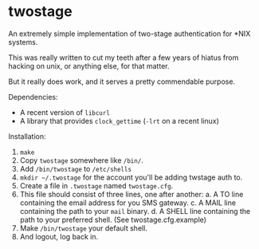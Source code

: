 twostage
========

An extremely simple implementation of two-stage authentication for *NIX systems.

This was really written to cut my teeth after a few years of hiatus from
hacking on unix, or anything else, for that matter.

But it really does work, and it serves a pretty commendable purpose.

Dependencies:

* A recent version of `libcurl`
* A library that provides `clock_gettime` (`-lrt` on a recent linux)

Installation:

1. `make`
2. Copy `twostage` somewhere like `/bin/`.
3. Add `/bin/twostage` to `/etc/shells`
4. `mkdir ~/.twostage` for the account you'll be adding twstage auth
   to.
5. Create a file in `.twostage` named `twostage.cfg`.
6. This file should consist of three lines, one after another:
 a. A TO line containing the email address for you SMS gateway.
 c. A MAIL line containing the path to your `mail` binary.
 d. A SHELL line containing the path to your preferred shell.
   (See twostage.cfg.example)
7. Make `/bin/twostage` your default shell.
8. And logout, log back in. 

